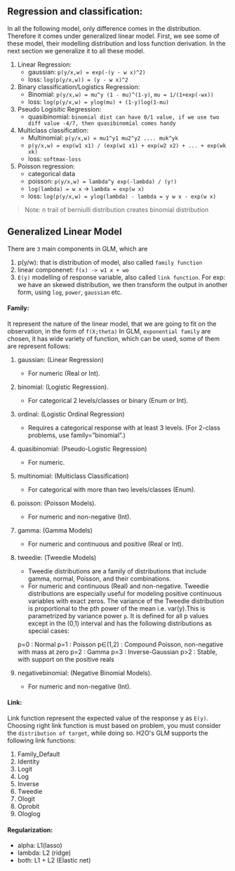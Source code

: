 
## Regression and classification:
In all the following model, only difference comes in the distribution. Therefore it comes under generalized linear model. 
First, we see some of these model, their modelling distribution and loss function derivation. In the next section we generalize it to all these model.
1. Linear Regression:
	- gaussian: `p(y/x,w) = exp(-(y - w x)^2)`
	- loss: `log(p(y/x,w)) = (y - w x)^2`
2. Binary classification/Logistics Regression:
	- Binomial: `p(y/x,w) = mu^y (1 - mu)^(1-y)`, `mu = 1/(1+exp(-wx))`
	- loss: `log(p(y/x,w) = ylog(mu) + (1-y)log(1-mu)`
3. Pseudo Logisitic Regression:
	- quasibinomial: `binomial dist can have 0/1 value, if we use two diff value -4/7, then quasibinomial comes handy`
4. Multiclass classification:
	- Multinomial: `p(y/x,w) = mu1^y1 mu2^y2 .... muk^yk`
	- `p(y/x,w) = exp(w1 x1) / (exp(w1 x1) + exp(w2 x2) + ... + exp(wk xk)`
	- loss: `softmax-loss `
5. Poisson regression:
	- categorical data
	- poisson: `p(y/x,w) = lambda^y exp(-lambda) / (y!)`
	- `log(lambda) = w x` -> `lambda = exp(w x)`
	- loss: `log(p(y/x,w) = ylog(lambda) - lambda = y w x - exp(w x)`

> Note: n trail of berniulli distribution creates binomial distribution


## Generalized Linear Model
There are `3` main components in GLM, which are
1. p(y/w): that is distribution of model, also called `family function` 
2. linear componenet: `f(x) -> w1 x + wo`
3. `E(y)` modelling of response variable, also called `link function`. For exp: we have an skewed distribution, we then transform the output in another form, using `log`, `power`, `gaussian` etc.

#### Family:
It represent the nature of the linear model, that we are going to fit on the observation, in the form of `f(X;theta)` In GLM, `exponential family` are chosen, it has wide variety of function, which can be used, some of them are represent follows:
1. gaussian: (Linear Regression) 
	- For numeric (Real or Int).
2. binomial: (Logistic Regression). 
	- For categorical 2 levels/classes or binary (Enum or Int).
3. ordinal: (Logistic Ordinal Regression) 
	- Requires a categorical response with at least 3 levels. (For 2-class problems, use family=”binomial”.)
4. quasibinomial: (Pseudo-Logistic Regression) 
	- For numeric.
5. multinomial: (Multiclass Classification) 
	- For categorical with more than two levels/classes (Enum).
6. poisson: (Poisson Models). 
	- For numeric and non-negative (Int).
7. gamma: (Gamma Models) 
	- For numeric and continuous and positive (Real or Int).
8. tweedie: (Tweedie Models) 
	- Tweedie distributions are a family of distributions that include gamma, normal, Poisson, and their combinations.
	- For numeric and continuous (Real) and non-negative.
	Tweedie distributions are especially useful for modeling positive continuous variables with exact zeros. The variance of the Tweedie distribution is proportional to the pth power of the mean i.e. var(y).This is parametrized by variance power `p`. It is defined for all p values except in the (0,1) interval and has the following distributions as special cases:

	p=0 : Normal
	p=1 : Poisson
	p∈(1,2) : Compound Poisson, non-negative with mass at zero
	p=2 : Gamma
	p=3 : Inverse-Gaussian
	p>2 : Stable, with support on the positive reals

9. negativebinomial: (Negative Binomial Models). 
	- For numeric and non-negative (Int).




#### Link:
Link function represent the expected value of the response y as `E(y)`. Choosing right link function is must based on problem, you must consider the `distribution of target`, while doing so. 
H2O's GLM supports the following link functions: 
1. Family_Default
2. Identity
3. Logit
4. Log
5. Inverse
6. Tweedie
7. Ologit
8. Oprobit
9. Ologlog

#### Regularization:
- alpha: L1(lasso)
- lambda: L2 (ridge)
- both: L1 + L2 (Elastic net)
